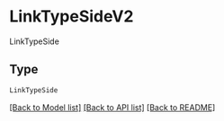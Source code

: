 # LinkTypeSideV2

LinkTypeSide

## Type
```python
LinkTypeSide
```


[[Back to Model list]](../../README.md#documentation-for-models) [[Back to API list]](../../README.md#documentation-for-api-endpoints) [[Back to README]](../../README.md)
